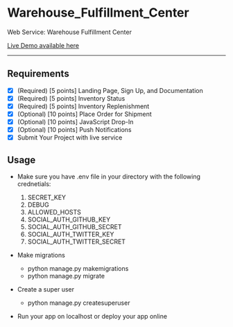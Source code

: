 # Warehouse_Fulfillment_Center
Web Service: Warehouse Fulfillment Center

[Live Demo available here](https://stack-warehouse.herokuapp.com/)

----
## Requirements
- [x] \(Required\) [5 points] Landing Page, Sign Up, and Documentation  
- [x] \(Required) [5 points] Inventory Status  
- [x] \(Required) [5 points] Inventory Replenishment  
- [x] \(Optional) [10 points] Place Order for Shipment  
- [x] \(Optional) [10 points] JavaScript Drop-In  
- [x] \(Optional) [10 points] Push Notifications  
- [x] Submit Your Project with live service  

## Usage
* Make sure you have .env file in your directory with the following crednetials:  
  1. SECRET_KEY
  2. DEBUG
  3. ALLOWED_HOSTS
  4. SOCIAL_AUTH_GITHUB_KEY
  5. SOCIAL_AUTH_GITHUB_SECRET
  6. SOCIAL_AUTH_TWITTER_KEY
  7. SOCIAL_AUTH_TWITTER_SECRET

* Make migrations
  * python manage.py makemigrations
  * python manage.py migrate

* Create a super user
  * python manage.py createsuperuser

* Run your app on localhost or deploy your app online
